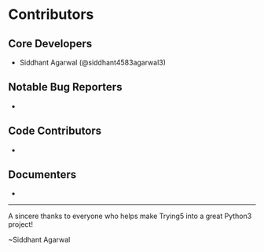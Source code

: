 Contributors
===================

## Core Developers
- Siddhant Agarwal (@siddhant4583agarwal3)

## Notable Bug Reporters
-

## Code Contributors
-

## Documenters
-


--------------------------------------------

A sincere thanks to everyone who helps make Trying5 into a great Python3 project!

~Siddhant Agarwal
